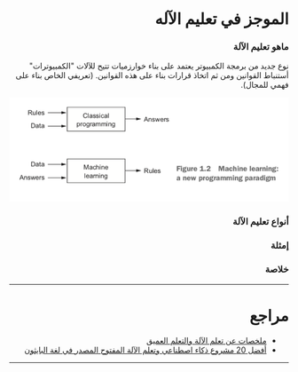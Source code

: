 <div dir="rtl" lang="ar">
<meta charset="utf-8">

# الموجز في تعليم الآله


### ماهو تعليم الآلة

نوع جديد من برمجة الكمبيوتر يعتمد على بناء خوارزميات تتيح للآلات "الكمبيوترات" أستنباط القوانين ومن ثم اتخاذ قرارات بناء على هذه القوانين. (تعريفي الخاص بناء على فهمي للمجال).

![](assets/README-41d3fe62.png)

<!-- src: Deep Learning with Python -->

### أنواع تعليم الآلة

### إمثلة

### خلاصة


<hr>

# مراجع

- [ملخصات عن تعلم الآلة والتعلم العميق](https://github.com/shervinea/cheatsheet-translation/tree/master/ar)
- [أفضل 20 مشروع ذكاء اصطناعي وتعلم الآلة المفتوح المصدر في لغة البايثون
](https://www.threadsnj.com/single-post/top-20-python-ai-and-machine-learning-open-source-projects)


</div>


<hr>
